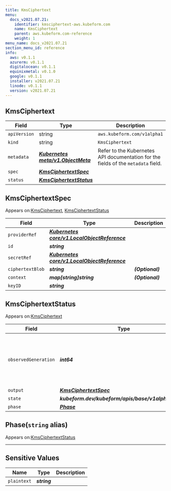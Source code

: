 ```yaml
---
title: KmsCiphertext
menu:
  docs_v2021.07.21:
    identifier: kmsciphertext-aws.kubeform.com
    name: KmsCiphertext
    parent: aws.kubeform.com-reference
    weight: 1
menu_name: docs_v2021.07.21
section_menu_id: reference
info:
  aws: v0.1.1
  azurerm: v0.1.1
  digitalocean: v0.1.1
  equinixmetal: v0.1.0
  google: v0.1.1
  installer: v2021.07.21
  linode: v0.1.1
  version: v2021.07.21
---
```


## KmsCiphertext
| Field | Type | Description |
| ------ | ----- | ----------- |
| `apiVersion` | string | `aws.kubeform.com/v1alpha1` |
|    `kind` | string | `KmsCiphertext` |
| `metadata` | ***[Kubernetes meta/v1.ObjectMeta](https://v1-18.docs.kubernetes.io/docs/reference/generated/kubernetes-api/v1.18/#objectmeta-v1-meta)***|Refer to the Kubernetes API documentation for the fields of the `metadata` field.|
| `spec` | ***[KmsCiphertextSpec](#kmsciphertextspec)***||
| `status` | ***[KmsCiphertextStatus](#kmsciphertextstatus)***||
## KmsCiphertextSpec

Appears on:[KmsCiphertext](#kmsciphertext), [KmsCiphertextStatus](#kmsciphertextstatus)

| Field | Type | Description |
| ------ | ----- | ----------- |
| `providerRef` | ***[Kubernetes core/v1.LocalObjectReference](https://v1-18.docs.kubernetes.io/docs/reference/generated/kubernetes-api/v1.18/#localobjectreference-v1-core)***||
| `id` | ***string***||
| `secretRef` | ***[Kubernetes core/v1.LocalObjectReference](https://v1-18.docs.kubernetes.io/docs/reference/generated/kubernetes-api/v1.18/#localobjectreference-v1-core)***||
| `ciphertextBlob` | ***string***| ***(Optional)*** |
| `context` | ***map[string]string***| ***(Optional)*** |
| `keyID` | ***string***||
## KmsCiphertextStatus

Appears on:[KmsCiphertext](#kmsciphertext)

| Field | Type | Description |
| ------ | ----- | ----------- |
| `observedGeneration` | ***int64***| ***(Optional)*** Resource generation, which is updated on mutation by the API Server.|
| `output` | ***[KmsCiphertextSpec](#kmsciphertextspec)***| ***(Optional)*** |
| `state` | ***kubeform.dev/kubeform/apis/base/v1alpha1.State***| ***(Optional)*** |
| `phase` | ***[Phase](#phase)***| ***(Optional)*** |
## Phase(`string` alias)

Appears on:[KmsCiphertextStatus](#kmsciphertextstatus)

---
## Sensitive Values
| Name | Type | Description |
|------|------|-------------|
| `plaintext` | ***string*** ||
